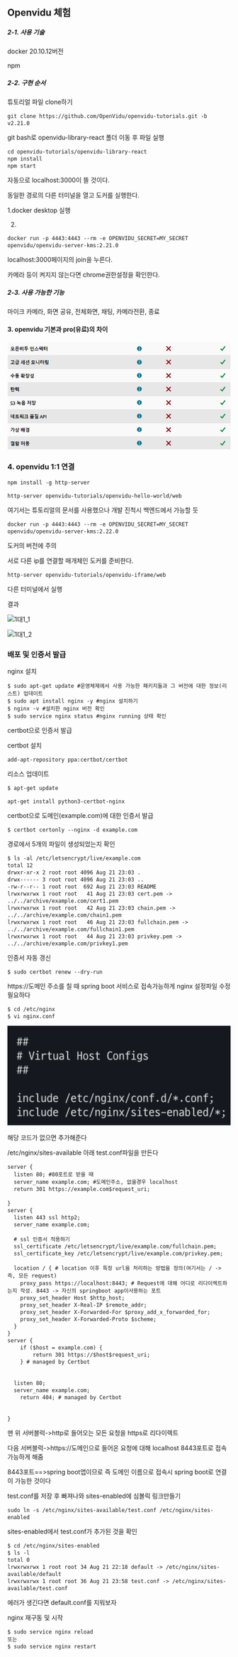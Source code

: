 ## Openvidu 체험

##### 2-1. 사용 기술

docker 20.10.12버전

npm

##### 2-2. 구현 순서

튜토리얼 파일 clone하기

```
git clone https://github.com/OpenVidu/openvidu-tutorials.git -b v2.21.0
```

git bash로 openvidu-library-react 폴더 이동 후 파일 실행

```
cd openvidu-tutorials/openvidu-library-react
npm install
npm start
```

자동으로 localhost:3000이 뜰 것이다.



동일한 경로의 다른 터미널을 열고 도커를 실행한다.

1.docker desktop 실행

2.

```
docker run -p 4443:4443 --rm -e OPENVIDU_SECRET=MY_SECRET openvidu/openvidu-server-kms:2.21.0
```



localhost:3000페이지의 join을 누른다.

카메라 등이 켜지지 않는다면 chrome권한설정을 확인한다.



##### 2-3. 사용 가능한 기능

마이크 카메라, 화면 공유, 전체화면, 채팅, 카메라전환, 종료



#### 3. openvidu 기본과 pro(유료)의 차이

![openvidu_pro와기본차이](images/openvidu_pro와기본차이-16583835762512.PNG)

### 4. openvidu 1:1 연결

```
npm install -g http-server
```

```
http-server openvidu-tutorials/openvidu-hello-world/web
```

여기서는 튜토리얼의 문서를 사용했으나 개발 진척시 백엔드에서 가능할 듯



```
docker run -p 4443:4443 --rm -e OPENVIDU_SECRET=MY_SECRET openvidu/openvidu-server-kms:2.22.0
```

도커의 버전에 주의

서로 다른 ip를 연결할 매개체인 도커를 준비한다.



```
http-server openvidu-tutorials/openvidu-iframe/web
```

다른 터미널에서 실행



결과

![1대1_1](images/1대1_1.PNG)

![1대1_2](images/1대1_2.PNG)



### 배포 및 인증서 발급

nginx 설치

```
$ sudo apt-get update #운영체제에서 사용 가능한 패키지들과 그 버전에 대한 정보(리스트) 업데이트 
$ sudo apt install nginx -y #nginx 설치하기
$ nginx -v #설치한 nginx 버전 확인
$ sudo service nginx status #nginx running 상태 확인
```

certbot으로 인증서 발급



certbot 설치

```
add-apt-repository ppa:certbot/certbot
```

리소스 업데이트

```
$ apt-get update
```

```
apt-get install python3-certbot-nginx
```

certbot으로 도메인(example.com)에 대한 인증서 발급

```
$ certbot certonly --nginx -d example.com
```

경로에서 5개의 파일이 생성되었는지 확인

```
$ ls -al /etc/letsencrypt/live/example.com
total 12
drwxr-xr-x 2 root root 4096 Aug 21 23:03 .
drwx------ 3 root root 4096 Aug 21 23:03 ..
-rw-r--r-- 1 root root  692 Aug 21 23:03 README
lrwxrwxrwx 1 root root   41 Aug 21 23:03 cert.pem -> ../../archive/example.com/cert1.pem
lrwxrwxrwx 1 root root   42 Aug 21 23:03 chain.pem -> ../../archive/example.com/chain1.pem
lrwxrwxrwx 1 root root   46 Aug 21 23:03 fullchain.pem -> ../../archive/example.com/fullchain1.pem
lrwxrwxrwx 1 root root   44 Aug 21 23:03 privkey.pem -> ../../archive/example.com/privkey1.pem
```



인증서 자동 갱신

```
$ sudo certbot renew --dry-run
```



https://도메인 주소를 칠 때 spring boot 서비스로 접속가능하게 nginx 설정파일 수정필요하다

```
$ cd /etc/nginx
$ vi nginx.conf
```

![인증서이후](images/인증서이후.PNG)

해당 코드가 없으면 추가해준다



/etc/nginx/sites-available 아래 test.conf파일을 만든다

```
server {
  listen 80; #80포트로 받을 때
  server_name example.com; #도메인주소, 없을경우 localhost
  return 301 https://example.com$request_uri;

}
server {
  listen 443 ssl http2;
  server_name example.com;

  # ssl 인증서 적용하기
  ssl_certificate /etc/letsencrypt/live/example.com/fullchain.pem;
  ssl_certificate_key /etc/letsencrypt/live/example.com/privkey.pem;
  
  location / { # location 이후 특정 url을 처리하는 방법을 정의(여기서는 / -> 즉, 모든 request)
    proxy_pass https://localhost:8443; # Request에 대해 어디로 리다이렉트하는지 작성. 8443 -> 자신의 springboot app이사용하는 포트
    proxy_set_header Host $http_host;
    proxy_set_header X-Real-IP $remote_addr;
    proxy_set_header X-Forwarded-For $proxy_add_x_forwarded_for;
    proxy_set_header X-Forwarded-Proto $scheme;
  }
}
server {
    if ($host = example.com) {
        return 301 https://$host$request_uri;
    } # managed by Certbot


  listen 80;
  server_name example.com;
    return 404; # managed by Certbot


}
```

맨 위 서버블럭->http로 들어오는 모든 요청을 https로 리다이렉트

다음 서버블럭->https://도메인으로 들어온 요청에 대해 localhost 8443포트로 접속가능하게 해줌

8443포트==>spring boot앱이므로 즉 도메인 이름으로 접속시 spring boot로 연결이 가능한 것이다



test.conf를 저장 후 빠져나와 sites-enabled에 심볼릭 링크만들기

```
sudo ln -s /etc/nginx/sites-available/test.conf /etc/nginx/sites-enabled
```



sites-enabled에서 test.conf가 추가된 것을 확인

```
$ cd /etc/nginx/sites-enabled
$ ls -l
total 0
lrwxrwxrwx 1 root root 34 Aug 21 22:18 default -> /etc/nginx/sites-available/default
lrwxrwxrwx 1 root root 36 Aug 21 23:58 test.conf -> /etc/nginx/sites-available/test.conf
```

에러가 생긴다면 default.conf를 지워보자



nginx 재구동 및 시작

```
$ sudo service nginx reload
또는
$ sudo service nginx restart
```

